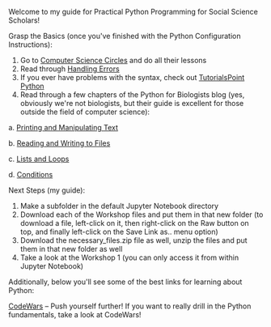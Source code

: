 Welcome to my guide for Practical Python Programming for Social Science Scholars!

Grasp the Basics (once you've finished with the Python Configuration Instructions):
1. Go to [Computer Science Circles](http://cscircles.cemc.uwaterloo.ca/) and do all their lessons
2. Read through [Handling Errors](http://i.imgur.com/WRuJV6r.png)
3. If you ever have problems with the syntax, check out [TutorialsPoint Python](http://www.tutorialspoint.com/python/) 
4. Read through a few chapters of the Python for Biologists blog (yes, obviously we're not biologists, but their guide is excellent for those outside the field of computer science):

 a. [Printing and Manipulating Text](http://pythonforbiologists.com/index.php/introduction-to-python-for-biologists/2-printing-and-manipulating-text/)
 
 b. [Reading and Writing to Files](http://pythonforbiologists.com/index.php/introduction-to-python-for-biologists/reading-and-writing-files/)
 
 c. [Lists and Loops](http://pythonforbiologists.com/index.php/introduction-to-python-for-biologists/lists-and-loops/)
 
 d. [Conditions](http://pythonforbiologists.com/index.php/introduction-to-python-for-biologists/conditions/)

Next Steps (my guide):
1. Make a subfolder in the default Jupyter Notebook directory
2. Download each of the Workshop files and put them in that new folder (to download a file, left-click on it, then right-click on the Raw button on top, and finally left-click on the Save Link as.. menu option)
3. Download the necessary_files.zip file as well, unzip the files and put them in that new folder as well
4. Take a look at the Workshop 1 (you can only access it from within Jupyter Notebook)

Additionally, below you'll see some of the best links for learning about Python:

[CodeWars](https://www.codewars.com/users/sign_in) – Push yourself further! If you want to really drill in the Python fundamentals, take a look at CodeWars!
